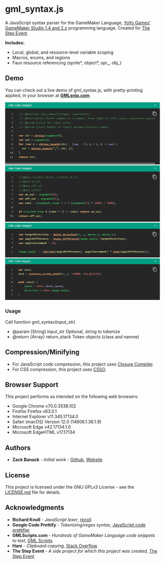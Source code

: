 # gml_syntax.js

A JavaScript syntax parser for the GameMaker Language, [YoYo Games' GameMaker Studio 1.4 and 2.x](https://yoyogames.com) programming language. Created for [The Step Event](http://thestepevent.com).

**Includes:**
* Local, global, and resource-level variable scoping
* Macros, enums, and regions
* Faux resource referencing (sprite*, object*, spr_*, obj_*)

## Demo

You can check out a live demo of gml_syntax.js, with pretty-printing applied, in your browser at **[GMLsnip.com](http://gmlsnip.com)**.

![gml_syntax demo image 0](https://github.com/zbanack/gml_syntax/blob/master/promo/img0.png?raw=true)
![gml_syntax demo image 1](https://github.com/zbanack/gml_syntax/blob/master/promo/img1.png?raw=true)
![gml_syntax demo image 2](https://github.com/zbanack/gml_syntax/blob/master/promo/img2.png?raw=true)
![gml_syntax demo image 3](https://github.com/zbanack/gml_syntax/blob/master/promo/img3.png?raw=true)

### Usage

Call function gml_syntax(input_str)
 * @param [String]   input_str      Optional, string to tokenize
 * @return {Array}   return_stack   Token objects (class and nanme)


## Compression/Minifying

* For JavaScript code compression, this project uses [Closure Compiler](https://closure-compiler.appspot.com/home).
* For CSS compression, this project uses [CSSO](https://css.github.io/csso/csso.html).

## Browser Support

This project performs as intended on the following web browsers:
* Google Chrome v70.0.3538.102
* Firefox Firefox v63.0.1
* Internet Explorer v11.345.17134.0
* Safari (macOS) Version 12.0 (14606.1.36.1.9)
* Microsoft Edge v42.17134.1.0
* Microsoft EdgeHTML v17.17134

## Authors

* **Zack Banack** - *Initial work* - [Github](https://github.com/zbanack), [Website](https://zackbanack.com)

## License

This project is licensed under the GNU GPLv3 License - see the [LICENSE.md](LICENSE) file for details.

## Acknowledgments

* **Richard Knoll** - *JavaScript lexer*, [rknoll](https://github.com/joeattardi/json-colorizer)
* **Google Code Prettify** - *Tokenizing/regex syntax*,  [JavaScript code prettifier](https://github.com/google/code-prettify)
* **GMLScripts.com** - *Hundreds of GameMaker Language code snippets to test*,  [GML Scripts](https://www.gmlscripts.com/)
* **Hani** - *Clipboard copying*,  [Stack Overflow](https://stackoverflow.com/a/38672314)
* **The Step Event** - *A side project for which this project was created*,  [The Step Event](http://thestepevent.com)
